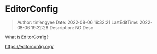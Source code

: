 # EditorConfig <!-- omit in toc -->

> Author: tinfengyee
> Date: 2022-08-06 19:32:21
> LastEditTime: 2022-08-06 19:32:28
> Description: NO Desc

What is EditorConfig?

https://editorconfig.org/

